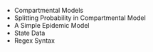 - Compartmental Models
- Splitting Probability in Compartmental Model
- A Simple Epidemic Model
- State Data
- Regex Syntax